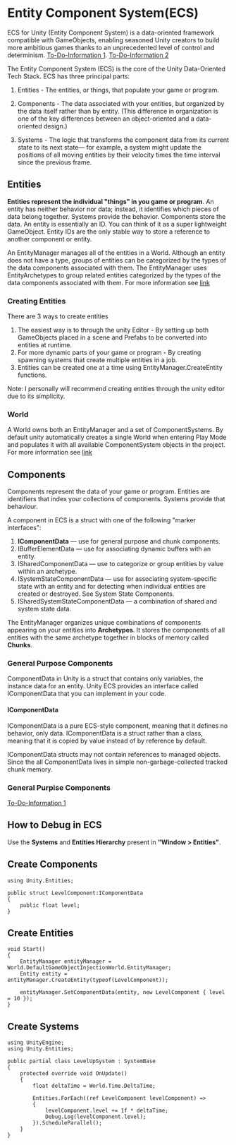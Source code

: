 # Entity Component System(ECS)
ECS for Unity (Entity Component System) is a data-oriented framework compatible with GameObjects, enabling seasoned Unity creators to build more ambitious games thanks to an unprecedented level of control and determinism. [To-Do-Information 1](https://docs.unity3d.com/Packages/com.unity.entities@0.1/manual/index.html). [To-Do-Information 2](https://docs.unity3d.com/Packages/com.unity.entities@1.2/manual/index.html)

The Entity Component System (ECS) is the core of the Unity Data-Oriented Tech Stack. ECS has three principal parts:
1) Entities -  The entities, or things, that populate your game or program.

2) Components - The data associated with your entities, but organized by the data itself rather than by entity. (This difference in organization is one of the key differences between an object-oriented and a data-oriented design.)

3) Systems -  The logic that transforms the component data from its current state to its next state— for example, a system might update the positions of all moving entities by their velocity times the time interval since the previous frame.

## Entities
**Entities represent the individual "things" in you game or program**. An entity has neither behavior nor data; instead, it identifies which pieces of data belong together. Systems provide the behavior. Components store the data. An entity is essentially an ID. You can think of it as a super lightweight GameObject. Entity IDs are the only stable way to store a reference to another component or entity.

An EntityManager manages all of the entities in a World. Although an entity does not have a type, groups of entities can be categorized by the types of the data components associated with them. The EntityManager uses EntityArchetypes to group related entities categorized by the types of the data components associated with them. For more information see [link](https://docs.unity3d.com/Packages/com.unity.entities@0.1/manual/ecs_entities.html)

### Creating Entities
There are 3 ways to create entities
1) The easiest way is to through the unity Editor - By setting up both GameObjects placed in a scene and Prefabs to be converted into entities at runtime.
2) For more dynamic parts of your game or program - By creating spawning  systems that create multiple entities in a job.
3) Entities can be created one at a time using EntityManager.CreateEntity functions.

Note: I personally will recommend creating entities through the unity editor due to its simplicity.

### World
A World owns both an EntityManager and a set of ComponentSystems. By default unity automatically creates a single World when entering Play Mode and populates it with all available ComponentSystem objects in the project. For more information see [link](https://docs.unity3d.com/Packages/com.unity.entities@0.1/manual/world.html) 

## Components
Components represent the data of your game or program. Entities are identifiers that index your collections of components. Systems provide that behaviour.

A component in ECS is a struct with one of the following "marker interfaces":

1) **IComponentData** — use for general purpose and chunk components.
2) IBufferElementData — use for associating dynamic buffers with an entity.
3) ISharedComponentData — use to categorize or group entities by value within an archetype.
4) ISystemStateComponentData — use for associating system-specific state with an entity and for detecting when individual entities are created or destroyed. See System State Components.
5) ISharedSystemStateComponentData — a combination of shared and system state data.

The EntityManager organizes unique combinations of components appearing on your entities into **Archetypes**. It stores the components of all entities with the same archetype together in blocks of memory called **Chunks**.

### General Purpose Components
ComponentData in Unity is a struct that contains only variables, the instance data for an entity. Unity ECS provides an interface called IComponentData that you can implement in your code.

#### IComponentData
IComponentData is a pure ECS-style component, meaning that it defines no behavior, only data. IComponentData is a struct rather than a class, meaning that it is copied by value instead of by reference by default. 

IComponentData structs may not contain references to managed objects. Since the all ComponentData lives in simple non-garbage-collected tracked chunk memory.

### General Purpise Components
[To-Do-Information 1](https://docs.unity3d.com/Packages/com.unity.entities@0.1/manual/ecs_components.html)

## How to Debug in ECS
Use the **Systems** and **Entities Hierarchy** present in **"Window > Entities"**.

## Create Components
```
using Unity.Entities;

public struct LevelComponent:IComponentData
{
    public float level;
}

```

## Create Entities
```
void Start()
{
    EntityManager entityManager = World.DefaultGameObjectInjectionWorld.EntityManager;
    Entity entity = entityManager.CreateEntity(typeof(LevelComponent));

    entityManager.SetComponentData(entity, new LevelComponent { level = 10 });
}

```

## Create Systems
```
using UnityEngine;
using Unity.Entities;

public partial class LevelUpSystem : SystemBase
{
    protected override void OnUpdate()
    {
        float deltaTime = World.Time.DeltaTime;

        Entities.ForEach((ref LevelComponent levelComponent) =>
        {
            levelComponent.level += 1f * deltaTime;
            Debug.Log(levelComponent.level);
        }).ScheduleParallel();
    }
}
```
